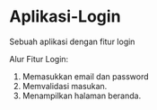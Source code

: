 # Aplikasi-Login
Sebuah aplikasi dengan fitur login

Alur Fitur Login: 
1. Memasukkan email dan password 
2. Memvalidasi masukan. 
3. Menampilkan halaman beranda.
